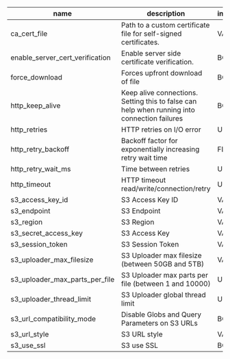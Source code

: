 |              name               |                                         description                                          | input_type | scope  |
|---------------------------------|----------------------------------------------------------------------------------------------|------------|--------|
| ca_cert_file                    | Path to a custom certificate file for self-signed certificates.                              | VARCHAR    | GLOBAL |
| enable_server_cert_verification | Enable server side certificate verification.                                                 | BOOLEAN    | GLOBAL |
| force_download                  | Forces upfront download of file                                                              | BOOLEAN    | GLOBAL |
| http_keep_alive                 | Keep alive connections. Setting this to false can help when running into connection failures | BOOLEAN    | GLOBAL |
| http_retries                    | HTTP retries on I/O error                                                                    | UBIGINT    | GLOBAL |
| http_retry_backoff              | Backoff factor for exponentially increasing retry wait time                                  | FLOAT      | GLOBAL |
| http_retry_wait_ms              | Time between retries                                                                         | UBIGINT    | GLOBAL |
| http_timeout                    | HTTP timeout read/write/connection/retry                                                     | UBIGINT    | GLOBAL |
| s3_access_key_id                | S3 Access Key ID                                                                             | VARCHAR    | GLOBAL |
| s3_endpoint                     | S3 Endpoint                                                                                  | VARCHAR    | GLOBAL |
| s3_region                       | S3 Region                                                                                    | VARCHAR    | GLOBAL |
| s3_secret_access_key            | S3 Access Key                                                                                | VARCHAR    | GLOBAL |
| s3_session_token                | S3 Session Token                                                                             | VARCHAR    | GLOBAL |
| s3_uploader_max_filesize        | S3 Uploader max filesize (between 50GB and 5TB)                                              | VARCHAR    | GLOBAL |
| s3_uploader_max_parts_per_file  | S3 Uploader max parts per file (between 1 and 10000)                                         | UBIGINT    | GLOBAL |
| s3_uploader_thread_limit        | S3 Uploader global thread limit                                                              | UBIGINT    | GLOBAL |
| s3_url_compatibility_mode       | Disable Globs and Query Parameters on S3 URLs                                                | BOOLEAN    | GLOBAL |
| s3_url_style                    | S3 URL style                                                                                 | VARCHAR    | GLOBAL |
| s3_use_ssl                      | S3 use SSL                                                                                   | BOOLEAN    | GLOBAL |
